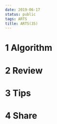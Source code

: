```yaml
---
date: 2019-06-17
status: public
tags: ARTS
title: ARTS(35)
---
```


# 1 Algorithm

# 2 Review

# 3 Tips

# 4 Share